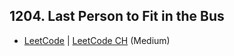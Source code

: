## 1204. Last Person to Fit in the Bus

-  [LeetCode](https://leetcode.com/problems/last-person-to-fit-in-the-bus/) | [LeetCode CH](https://leetcode.cn/problems/last-person-to-fit-in-the-bus/) (Medium)
